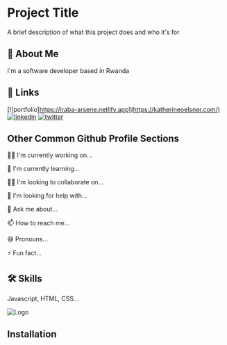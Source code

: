 
# Project Title

A brief description of what this project does and who it's for


## 🚀 About Me
I'm a software developer based in Rwanda


## 🔗 Links
[![portfolio]https://iraba-arsene.netlify.app](https://katherineoelsner.com/)
[![linkedin](https://img.shields.io/badge/linkedin-0A66C2?style=for-the-badge&logo=linkedin&logoColor=white)](https://www.linkedin.com/)
[![twitter](https://img.shields.io/badge/twitter-1DA1F2?style=for-the-badge&logo=twitter&logoColor=white)](https://twitter.com/)


## Other Common Github Profile Sections
👩‍💻 I'm currently working on...

🧠 I'm currently learning...

👯‍♀️ I'm looking to collaborate on...

🤔 I'm looking for help with...

💬 Ask me about...

📫 How to reach me...

😄 Pronouns...

⚡️ Fun fact...


## 🛠 Skills
Javascript, HTML, CSS...


![Logo](https://dev-to-uploads.s3.amazonaws.com/uploads/articles/th5xamgrr6se0x5ro4g6.png)


## Installation

 



